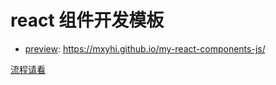 # react 组件开发模板

- [preview](https://mxyhi.github.io/my-react-components-js/): https://mxyhi.github.io/my-react-components-js/

[流程请看](./my-react-components-js.md)

